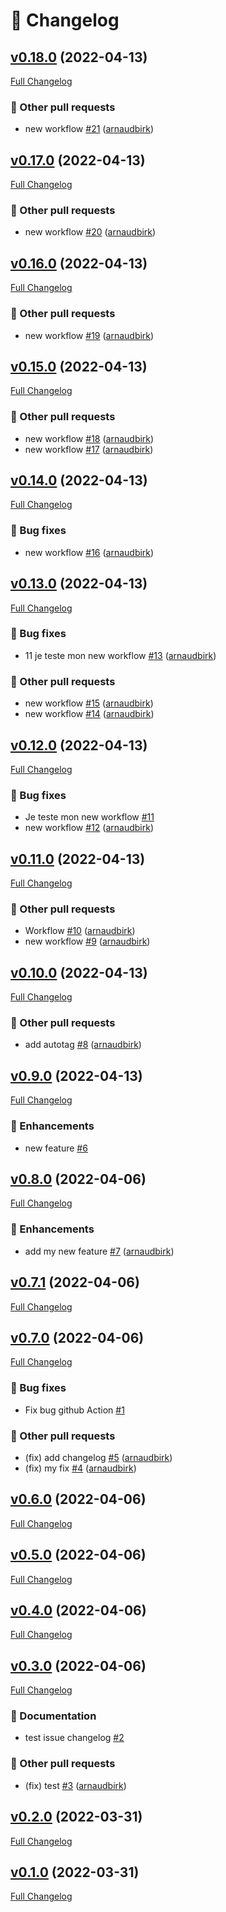 # 📑 Changelog

## [v0.18.0](https://github.com/arnaudbirk/test-changelog/tree/v0.18.0) (2022-04-13)

[Full Changelog](https://github.com/arnaudbirk/test-changelog/compare/v0.17.0...v0.18.0)

### 📁 Other pull requests

- new workflow [\#21](https://github.com/arnaudbirk/test-changelog/pull/21) ([arnaudbirk](https://github.com/arnaudbirk))

## [v0.17.0](https://github.com/arnaudbirk/test-changelog/tree/v0.17.0) (2022-04-13)

[Full Changelog](https://github.com/arnaudbirk/test-changelog/compare/v0.16.0...v0.17.0)

### 📁 Other pull requests

- new workflow [\#20](https://github.com/arnaudbirk/test-changelog/pull/20) ([arnaudbirk](https://github.com/arnaudbirk))

## [v0.16.0](https://github.com/arnaudbirk/test-changelog/tree/v0.16.0) (2022-04-13)

[Full Changelog](https://github.com/arnaudbirk/test-changelog/compare/v0.15.0...v0.16.0)

### 📁 Other pull requests

- new workflow [\#19](https://github.com/arnaudbirk/test-changelog/pull/19) ([arnaudbirk](https://github.com/arnaudbirk))

## [v0.15.0](https://github.com/arnaudbirk/test-changelog/tree/v0.15.0) (2022-04-13)

[Full Changelog](https://github.com/arnaudbirk/test-changelog/compare/v0.14.0...v0.15.0)

### 📁 Other pull requests

- new workflow [\#18](https://github.com/arnaudbirk/test-changelog/pull/18) ([arnaudbirk](https://github.com/arnaudbirk))
- new workflow [\#17](https://github.com/arnaudbirk/test-changelog/pull/17) ([arnaudbirk](https://github.com/arnaudbirk))

## [v0.14.0](https://github.com/arnaudbirk/test-changelog/tree/v0.14.0) (2022-04-13)

[Full Changelog](https://github.com/arnaudbirk/test-changelog/compare/v0.13.0...v0.14.0)

### 🐛 Bug fixes

- new workflow [\#16](https://github.com/arnaudbirk/test-changelog/pull/16) ([arnaudbirk](https://github.com/arnaudbirk))

## [v0.13.0](https://github.com/arnaudbirk/test-changelog/tree/v0.13.0) (2022-04-13)

[Full Changelog](https://github.com/arnaudbirk/test-changelog/compare/v0.12.0...v0.13.0)

### 🐛 Bug fixes

- 11 je teste mon new workflow [\#13](https://github.com/arnaudbirk/test-changelog/pull/13) ([arnaudbirk](https://github.com/arnaudbirk))

### 📁 Other pull requests

- new workflow [\#15](https://github.com/arnaudbirk/test-changelog/pull/15) ([arnaudbirk](https://github.com/arnaudbirk))
- new workflow [\#14](https://github.com/arnaudbirk/test-changelog/pull/14) ([arnaudbirk](https://github.com/arnaudbirk))

## [v0.12.0](https://github.com/arnaudbirk/test-changelog/tree/v0.12.0) (2022-04-13)

[Full Changelog](https://github.com/arnaudbirk/test-changelog/compare/v0.11.0...v0.12.0)

### 🐛 Bug fixes

- Je teste mon new workflow [\#11](https://github.com/arnaudbirk/test-changelog/issues/11)
- new workflow [\#12](https://github.com/arnaudbirk/test-changelog/pull/12) ([arnaudbirk](https://github.com/arnaudbirk))

## [v0.11.0](https://github.com/arnaudbirk/test-changelog/tree/v0.11.0) (2022-04-13)

[Full Changelog](https://github.com/arnaudbirk/test-changelog/compare/v0.10.0...v0.11.0)

### 📁 Other pull requests

- Workflow [\#10](https://github.com/arnaudbirk/test-changelog/pull/10) ([arnaudbirk](https://github.com/arnaudbirk))
- new workflow [\#9](https://github.com/arnaudbirk/test-changelog/pull/9) ([arnaudbirk](https://github.com/arnaudbirk))

## [v0.10.0](https://github.com/arnaudbirk/test-changelog/tree/v0.10.0) (2022-04-13)

[Full Changelog](https://github.com/arnaudbirk/test-changelog/compare/v0.9.0...v0.10.0)

### 📁 Other pull requests

- add autotag [\#8](https://github.com/arnaudbirk/test-changelog/pull/8) ([arnaudbirk](https://github.com/arnaudbirk))

## [v0.9.0](https://github.com/arnaudbirk/test-changelog/tree/v0.9.0) (2022-04-13)

[Full Changelog](https://github.com/arnaudbirk/test-changelog/compare/v0.8.0...v0.9.0)

### 🚀 Enhancements

- new feature [\#6](https://github.com/arnaudbirk/test-changelog/issues/6)

## [v0.8.0](https://github.com/arnaudbirk/test-changelog/tree/v0.8.0) (2022-04-06)

[Full Changelog](https://github.com/arnaudbirk/test-changelog/compare/v0.7.1...v0.8.0)

### 🚀 Enhancements

- add my new feature [\#7](https://github.com/arnaudbirk/test-changelog/pull/7) ([arnaudbirk](https://github.com/arnaudbirk))

## [v0.7.1](https://github.com/arnaudbirk/test-changelog/tree/v0.7.1) (2022-04-06)

[Full Changelog](https://github.com/arnaudbirk/test-changelog/compare/v0.7.0...v0.7.1)

## [v0.7.0](https://github.com/arnaudbirk/test-changelog/tree/v0.7.0) (2022-04-06)

[Full Changelog](https://github.com/arnaudbirk/test-changelog/compare/v0.6.0...v0.7.0)

### 🐛 Bug fixes

- Fix bug github Action [\#1](https://github.com/arnaudbirk/test-changelog/issues/1)

### 📁 Other pull requests

- \(fix\) add changelog [\#5](https://github.com/arnaudbirk/test-changelog/pull/5) ([arnaudbirk](https://github.com/arnaudbirk))
- \(fix\) my fix [\#4](https://github.com/arnaudbirk/test-changelog/pull/4) ([arnaudbirk](https://github.com/arnaudbirk))

## [v0.6.0](https://github.com/arnaudbirk/test-changelog/tree/v0.6.0) (2022-04-06)

[Full Changelog](https://github.com/arnaudbirk/test-changelog/compare/v0.5.0...v0.6.0)

## [v0.5.0](https://github.com/arnaudbirk/test-changelog/tree/v0.5.0) (2022-04-06)

[Full Changelog](https://github.com/arnaudbirk/test-changelog/compare/v0.4.0...v0.5.0)

## [v0.4.0](https://github.com/arnaudbirk/test-changelog/tree/v0.4.0) (2022-04-06)

[Full Changelog](https://github.com/arnaudbirk/test-changelog/compare/v0.3.0...v0.4.0)

## [v0.3.0](https://github.com/arnaudbirk/test-changelog/tree/v0.3.0) (2022-04-06)

[Full Changelog](https://github.com/arnaudbirk/test-changelog/compare/v0.2.0...v0.3.0)

### 📖 Documentation

- test issue changelog [\#2](https://github.com/arnaudbirk/test-changelog/issues/2)

### 📁 Other pull requests

- \(fix\) test [\#3](https://github.com/arnaudbirk/test-changelog/pull/3) ([arnaudbirk](https://github.com/arnaudbirk))

## [v0.2.0](https://github.com/arnaudbirk/test-changelog/tree/v0.2.0) (2022-03-31)

[Full Changelog](https://github.com/arnaudbirk/test-changelog/compare/v0.1.0...v0.2.0)

## [v0.1.0](https://github.com/arnaudbirk/test-changelog/tree/v0.1.0) (2022-03-31)

[Full Changelog](https://github.com/arnaudbirk/test-changelog/compare/11aef021144044c681cd043267d933eb33499d7f...v0.1.0)



